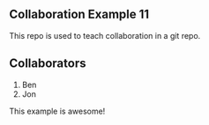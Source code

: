 
## Collaboration Example 11

This repo is used to teach collaboration in a git repo.

## Collaborators

1. Ben
2. Jon

This example is awesome!


